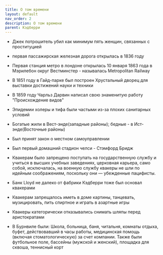 ```yaml
---
title: О том времени
layout: default
nav_order: 2
description: О том времени
parent: Кэдберри
---
```


- Джек потрошитель убил как минимум пять женщин, связанных с проституцией

- первая пассажирская железная дорога открылась в 1836 году

- Первая станция метро в лондоне открылась 10 января 1863 года в Мэрилебон округ Вестминстер - называлась Metropolitan Railway

- В 1851 году в Гайд-парке был построен Хрустальный дворец для выставки достижений науки и техники

- В 1859 году Чарльз Дарвин написал свою знаменитую работу "Происхождение видов"

- Эпидемии холеры и тифа были частыми из-за плохих санитарных условий

- Богатые жили в Вест-энде(западные районы); бедные - в Ист-энде(Восточные районы)

- Был принят закон о местном самоуправлении

- Был первый домашний стадион челси -  Стэмфорд Бридж

- Квакерам было запрещено поступать на государственную службу и учиться в высших учебных заведениях, церковная карьера, само собой, исключалась, на военную службу квакеры не шли по идейным соображениям, поскольку они — убежденные пацифисты.

- Банк Lloyd не далеко от фабрики Кэдберри тоже был основал квакерами

- Квакерам запрещалось иметь в доме картины, танцевать, музицировать, пить спиртное и играть в азартные игры

- Квакеры категорически отказывались снимать шляпы перед аристократами

- В Бурнвиле были: Школа, больница, баня, читальня, комнаты отдыха, буфет, действовавший в часы работы, медицинская помощь (включая стоматологическую) за счет компании. Также были футбольное поле, бассейны (мужской и женский), площадка для сквоша, теннисный корт
